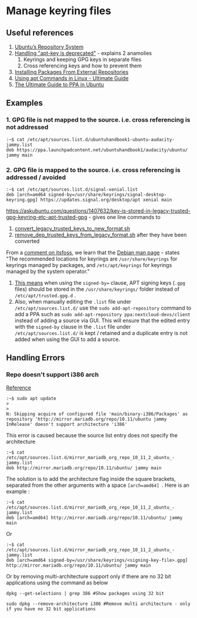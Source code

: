 # Manage keyring files

## Useful references

1.    [Ubuntu’s Repository System](https://itsfoss.com/ubuntu-repository-mechanism/)
2.    [Handling "apt-key is deprecated"](https://itsfoss.com/apt-key-deprecated/) - explains 2 anamolies
      1.   Keyrings and keeping GPG keys in separate files
      2.   Cross referencing keys and how to prevent them
3.    [Installing Packages From External Repositories](https://itsfoss.com/adding-external-repositories-ubuntu/)
4.    [Using apt Commands in Linux - Ultimate Guide](https://itsfoss.com/apt-command-guide)
5.    [The Ultimate Guide to PPA in Ubuntu](https://itsfoss.com/ppa-guide/)
  

## Examples
### 1. GPG file is not mapped to the source. i.e. cross referencing is not addressed
```
:~$ cat /etc/apt/sources.list.d/ubuntuhandbook1-ubuntu-audacity-jammy.list 
deb https://ppa.launchpadcontent.net/ubuntuhandbook1/audacity/ubuntu/ jammy main

```
### 2. GPG file is mapped to the source. i.e. cross referencing is addressed / avoided
```
:~$ cat /etc/apt/sources.list.d/signal-xenial.list 
deb [arch=amd64 signed-by=/usr/share/keyrings/signal-desktop-keyring.gpg] https://updates.signal.org/desktop/apt xenial main

```

https://askubuntu.com/questions/1407632/key-is-stored-in-legacy-trusted-gpg-keyring-etc-apt-trusted-gpg - gives one line commands to 
1. [convert_legacy_trusted_keys_to_new_format.sh](convert_legacy_trusted_keys_to_new_format.sh)
2. [remove_dep_trusted_keys_from_legacy_format.sh](remove_dep_trusted_keys_from_legacy_format.sh) after they have been converted 

From a [comment on itsfoss](https://itsfoss.com/apt-key-deprecated/?ht-comment-id=12344336), we learn that the [Debian man page](https://manpages.debian.org/bookworm/apt/sources.list.5.en.html) - states "The recommended locations for keyrings are `/usr/share/keyrings` for keyrings managed by packages, and `/etc/apt/keyrings` for keyrings managed by the system operator." 
1. [This means](https://forums.whonix.org/t/apt-repository-signing-keys-per-apt-sources-list-signed-by/12302) when using the `signed-by=` clause, APT signing keys (`.gpg` files) should be stored in the  `/usr/share/keyrings/` folder instead of `/etc/apt/trusted.gpg.d` .
2. Also, when manually editing the `.list` file under `/etc/apt/sources.list.d/` use the `sudo add-apt-repository` command to add a PPA such as `sudo add-apt-repository ppa:nextcloud-devs/client` instead of adding a source via GUI. This will ensure that the edited entry with the `signed-by` clause in the `.list` file under `/etc/apt/sources.list.d/` is kept / retained and a duplicate entry is not added when using the GUI to add a source.


## Handling Errors
### Repo doesn't support i386 arch

[Reference](https://askubuntu.com/questions/741410/skipping-acquire-of-configured-file-main-binary-i386-packages-as-repository-x)

```
:~$ sudo apt update
>
>
N: Skipping acquire of configured file 'main/binary-i386/Packages' as repository 'http://mirror.mariadb.org/repo/10.11/ubuntu jammy InRelease' doesn't support architecture 'i386'
```
This error is caused because the source list entry does not specify the architecture
```
:~$ cat /etc/apt/sources.list.d/mirror_mariadb_org_repo_10_11_2_ubuntu_-jammy.list
deb http://mirror.mariadb.org/repo/10.11/ubuntu/ jammy main
```
The solution is to add the architecture flag inside the square brackets, separated from the other arguments with a space `[arch=amd64] `. Here is an example :
```
:~$ cat /etc/apt/sources.list.d/mirror_mariadb_org_repo_10_11_2_ubuntu_-jammy.list
deb [arch=amd64] http://mirror.mariadb.org/repo/10.11/ubuntu/ jammy main
```

Or

```
:~$ cat /etc/apt/sources.list.d/mirror_mariadb_org_repo_10_11_2_ubuntu_-jammy.list
deb [arch=amd64 signed-by=/usr/share/keyrings/<signing-key-file>.gpg] http://mirror.mariadb.org/repo/10.11/ubuntu/ jammy main
```

Or by removing multi-architecture support only if there are no 32 bit applications using the command as below

`dpkg --get-selections | grep 386 #Show packages using 32 bit`

`sudo dpkg --remove-architecture i386 #Remove multi architecture - only if you have no 32 bit applications`
